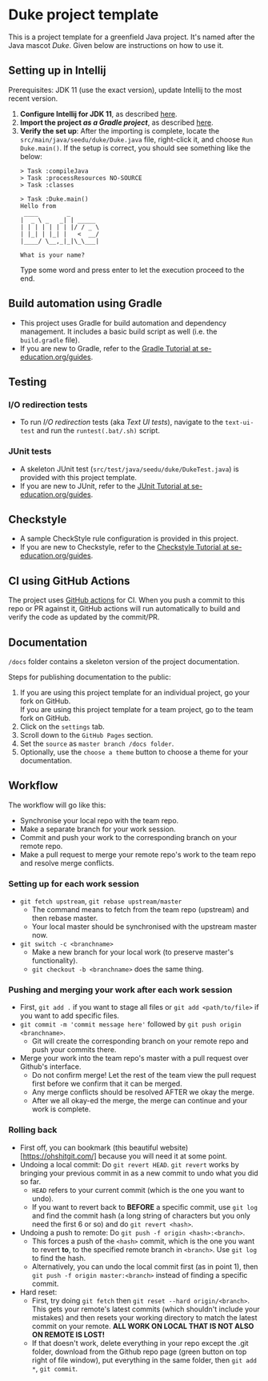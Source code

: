 # Duke project template

This is a project template for a greenfield Java project. It's named after the Java mascot _Duke_. Given below are instructions on how to use it.

## Setting up in Intellij

Prerequisites: JDK 11 (use the exact version), update Intellij to the most recent version.

1. **Configure Intellij for JDK 11**, as described [here](https://se-education.org/guides/tutorials/intellijJdk.html).
1. **Import the project _as a Gradle project_**, as described [here](https://se-education.org/guides/tutorials/intellijImportGradleProject.html).
1. **Verify the set up**: After the importing is complete, locate the `src/main/java/seedu/duke/Duke.java` file, right-click it, and choose `Run Duke.main()`. If the setup is correct, you should see something like the below:
   ```
   > Task :compileJava
   > Task :processResources NO-SOURCE
   > Task :classes
   
   > Task :Duke.main()
   Hello from
    ____        _        
   |  _ \ _   _| | _____ 
   | | | | | | | |/ / _ \
   | |_| | |_| |   <  __/
   |____/ \__,_|_|\_\___|
   
   What is your name?
   ```
   Type some word and press enter to let the execution proceed to the end.

## Build automation using Gradle

* This project uses Gradle for build automation and dependency management. It includes a basic build script as well (i.e. the `build.gradle` file).
* If you are new to Gradle, refer to the [Gradle Tutorial at se-education.org/guides](https://se-education.org/guides/tutorials/gradle.html).

## Testing

### I/O redirection tests

* To run _I/O redirection_ tests (aka _Text UI tests_), navigate to the `text-ui-test` and run the `runtest(.bat/.sh)` script.

### JUnit tests

* A skeleton JUnit test (`src/test/java/seedu/duke/DukeTest.java`) is provided with this project template. 
* If you are new to JUnit, refer to the [JUnit Tutorial at se-education.org/guides](https://se-education.org/guides/tutorials/junit.html).

## Checkstyle

* A sample CheckStyle rule configuration is provided in this project.
* If you are new to Checkstyle, refer to the [Checkstyle Tutorial at se-education.org/guides](https://se-education.org/guides/tutorials/checkstyle.html).

## CI using GitHub Actions

The project uses [GitHub actions](https://github.com/features/actions) for CI. When you push a commit to this repo or PR against it, GitHub actions will run automatically to build and verify the code as updated by the commit/PR.

## Documentation

`/docs` folder contains a skeleton version of the project documentation.

Steps for publishing documentation to the public: 
1. If you are using this project template for an individual project, go your fork on GitHub.<br>
   If you are using this project template for a team project, go to the team fork on GitHub.
1. Click on the `settings` tab.
1. Scroll down to the `GitHub Pages` section.
1. Set the `source` as `master branch /docs folder`.
1. Optionally, use the `choose a theme` button to choose a theme for your documentation.

## Workflow

The workflow will go like this:
* Synchronise your local repo with the team repo.
* Make a separate branch for your work session.
* Commit and push your work to the corresponding branch on your remote repo.
* Make a pull request to merge your remote repo's work to the team repo and resolve merge conflicts.

### Setting up for each work session

*  `git fetch upstream`, `git rebase upstream/master`
   * The command means to fetch from the team repo (upstream) and then rebase master.
   * Your local master should be synchronised with the upstream master now.
* `git switch -c <branchname>`
   * Make a new branch for your local work (to preserve master's functionality).
   * `git checkout -b <branchname>` does the same thing.

### Pushing and merging your work after each work session

* First, `git add .` if you want to stage all files or `git add <path/to/file>` if you want to add specific files.
* `git commit -m 'commit message here'` followed by `git push origin <branchname>`.
   * Git will create the corresponding branch on your remote repo and push your commits there.
* Merge your work into the team repo's master with a pull request over Github's interface.
   * Do not confirm merge! Let the rest of the team view the pull request first before we confirm that it can be merged.
   * Any merge conflicts should be resolved AFTER we okay the merge.
   * After we all okay-ed the merge, the merge can continue and your work is complete.

### Rolling back

* First off, you can bookmark (this beautiful website)[https://ohshitgit.com/] because you will need it at some point.
* Undoing a local commit: Do `git revert HEAD`. `git revert` works by bringing your previous commit in as a new commit to undo what you did so far.
   * `HEAD` refers to your current commit (which is the one you want to undo).
   * If you want to revert back to __BEFORE__ a specific commit, use `git log` and find the commit hash (a long string of characters but you only need the first 6 or so) and do `git revert <hash>`.
* Undoing a push to remote: Do `git push -f origin <hash>:<branch>`.
   * This forces a push of the `<hash>` commit, which is the one you want to revert __to__, to the specified remote branch in `<branch>`. Use `git log` to find the hash.
   * Alternatively, you can undo the local commit first (as in point 1), then `git push -f origin master:<branch>` instead of finding a specific commit.
* Hard reset:
   * First, try doing `git fetch` then `git reset --hard origin/<branch>`. This gets your remote's latest commits (which shouldn't include your mistakes) and then resets your working directory to match the latest commit on your remote. __ALL WORK ON LOCAL THAT IS NOT ALSO ON REMOTE IS LOST!__
   * If that doesn't work, delete everything in your repo except the .git folder, download from the Github repo page (green button on top right of file window), put everything in the same folder, then `git add *`, `git commit`.
